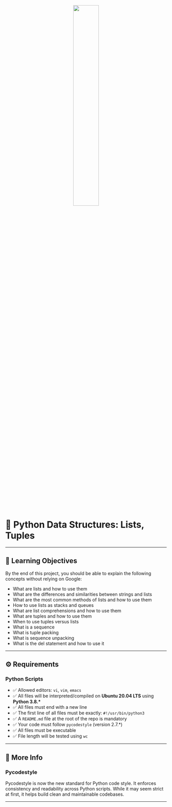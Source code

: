 <p align="center">
   <img src="https://github.com/user-attachments/assets/7d564981-cb81-43e7-819a-25ffcfc5bd72" width=40% height=40%/>
</p>


# 🐍 Python Data Structures: Lists, Tuples

---

## 🎯 Learning Objectives

By the end of this project, you should be able to explain the following concepts without relying on Google:

- What are lists and how to use them
- What are the differences and similarities between strings and lists
- What are the most common methods of lists and how to use them
- How to use lists as stacks and queues
- What are list comprehensions and how to use them
- What are tuples and how to use them
- When to use tuples versus lists
- What is a sequence
- What is tuple packing
- What is sequence unpacking
- What is the del statement and how to use it

---

## ⚙️ Requirements

### Python Scripts

- ✅ Allowed editors: `vi`, `vim`, `emacs`
- ✅ All files will be interpreted/compiled on **Ubuntu 20.04 LTS** using **Python 3.8.\***
- ✅ All files must end with a new line
- ✅ The first line of all files must be exactly: `#!/usr/bin/python3`
- ✅ A `README.md` file at the root of the repo is mandatory
- ✅ Your code must follow `pycodestyle` (version 2.7.\*)
- ✅ All files must be executable
- ✅ File length will be tested using `wc`

---

## 🧠 More Info

### Pycodestyle

Pycodestyle is now the new standard for Python code style. It enforces consistency and readability across Python scripts. While it may seem strict at first, it helps build clean and maintainable codebases.

---
